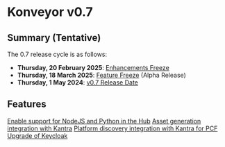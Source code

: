 # Konveyor v0.7

## Summary (Tentative)

The 0.7 release cycle is as follows:

- **Thursday, 20 February 2025**: [Enhancements Freeze](../release_phases.md#enhancements-freeze)
- **Thursday, 18 March 2025**: [Feature Freeze](../release_phases.md#feature-freeze) (Alpha Release)
- **Thursday, 1 May 2024**: [v0.7 Release Date](../release_phases.md#release-date)

## Features
[Enable support for NodeJS and Python in the Hub](https://github.com/konveyor/enhancements/issues/218)
[Asset generation integration with Kantra](https://github.com/konveyor/enhancements/issues/217)
[Platform discovery integration with Kantra for PCF](https://github.com/konveyor/enhancements/pull/215)
[Upgrade of Keycloak](https://github.com/konveyor/operator/issues/406)
